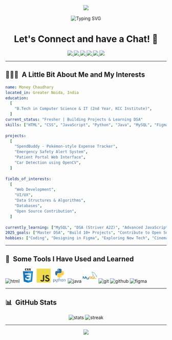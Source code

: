 
<p align="center">
  <img src="https://capsule-render.vercel.app/api?type=waving&color=gradient&text=Hello!&height=100&section=header"/>
</p>

<p align="center">
  <!-- Typing animation -->
  <img src="https://readme-typing-svg.demolab.com?font=Fira%20Code&size=28&duration=3000&pause=800&color=%23207ABC&center=true&vCenter=true&width=800&lines=Hi,+I'm+Money+Chaudhary;CS-IT+Student+|+Web+Developer;Building+Web+Apps+%26+Learning+DSA" alt="Typing SVG"/>
</p>

<h1 align="center">
  Let's Connect and have a Chat! 💬
</h1>

<p align="center">
  <a href="mailto:mihhirrrrrr@gmail.com">
    <img height="50" src="https://user-images.githubusercontent.com/46517096/166972883-f5f1d88c-0246-4374-88ac-ded0f2cf0699.png"/>
  </a>
  <a href="https://www.linkedin.com/in/money-chaudhary">
    <img height="50" src="https://user-images.githubusercontent.com/46517096/166973395-19676cd8-f8ec-4abf-83ff-da8243505b82.png"/>
  </a>
  <a href="https://github.com/MoneyChaudhary">
    <img height="50" src="https://user-images.githubusercontent.com/46517096/166973962-d05d145a-b6a0-4643-bd3d-5ac845679367.png"/>
  </a>
  <!-- Replace the following links with your actual profiles if any -->
  <a href="https://dev.to/">
    <img height="50" src="https://user-images.githubusercontent.com/46517096/166974096-7aeecad4-483e-4c85-983f-f4b37b3f794e.png"/>
  </a>
  <a href="https://twitter.com/">
    <img height="50" src="https://user-images.githubusercontent.com/46517096/166974271-91dfa250-d70b-4cb9-8707-f1bda1b708c3.png"/>
  </a>
  <a href="https://instagram.com/">
    <img height="50" src="https://user-images.githubusercontent.com/46517096/166974368-9798f39f-1f46-499c-b14e-81f0a3f83a06.png"/>
  </a>
</p>

---

<h2> 👨🏻‍💻 &nbsp;A Little Bit About Me and My Interests</h2>

```yaml
name: Money Chaudhary
located_in: Greater Noida, India
education:
  [
    "B.Tech in Computer Science & IT (2nd Year, KCC Institute)",
  ]
current_status: "Fresher | Building Projects & Learning DSA"
skills: ["HTML", "CSS", "JavaScript", "Python", "Java", "MySQL", "Figma"]

projects:
  [
    "SpendBuddy - Pokémon-style Expense Tracker",
    "Emergency Safety Alert System",
    "Patient Portal Web Interface",
    "Car Detection using OpenCV",
  ]

fields_of_interests:
  [
    "Web Development",
    "UI/UX",
    "Data Structures & Algorithms",
    "Databases",
    "Open Source Contribution",
  ]

currently_learning: ["MySQL", "DSA (Striver A2Z)", "Advanced JavaScript"]
2025_goals: ["Master DSA", "Build 10+ Projects", "Contribute to Open Source"]
hobbies: ["Coding", "Designing in Figma", "Exploring New Tech", "Cinema"]
```

---

<h2> 🚀 &nbsp;Some Tools I Have Used and Learned</h2>
<p align="left">
  <img src="https://cdn.jsdelivr.net/gh/devicons/devicon/icons/html5/html5-original.svg" alt="html" width="45" height="45"/>
  <img src="https://raw.githubusercontent.com/devicons/devicon/master/icons/css3/css3-original-wordmark.svg" alt="css3" width="45" height="45"/>
  <img src="https://raw.githubusercontent.com/devicons/devicon/master/icons/javascript/javascript-original.svg" alt="javascript" width="45" height="45"/>
  <img src="https://raw.githubusercontent.com/devicons/devicon/master/icons/python/python-original-wordmark.svg" alt="python" width="45" height="45"/>
  <img src="https://cdn.jsdelivr.net/gh/devicons/devicon/icons/java/java-original.svg" alt="java" width="45" height="45"/>
  <img src="https://raw.githubusercontent.com/devicons/devicon/master/icons/mysql/mysql-original-wordmark.svg" alt="mysql" width="45" height="45"/>
  <img src="https://cdn.jsdelivr.net/gh/devicons/devicon/icons/git/git-original.svg" alt="git" width="45" height="45"/>
  <img src="https://cdn.jsdelivr.net/gh/devicons/devicon/icons/github/github-original.svg" alt="github" width="45" height="45"/>
  <img src="https://cdn.jsdelivr.net/gh/devicons/devicon/icons/figma/figma-original.svg" alt="figma" width="45" height="45"/>
</p>

---

<h2> 📊 &nbsp;GitHub Stats</h2>

<p align="center">
  <!-- Replace 'MoneyChaudhary' with your actual GitHub username if different -->
  <img src="https://github-readme-stats.vercel.app/api?username=MoneyChaudhary&show_icons=true&theme=radical" alt="stats" height="150"/>
  <img src="https://github-readme-streak-stats.herokuapp.com/?user=MoneyChaudhary&theme=radical" alt="streak" height="150"/>
</p>

---

<p align="center">
  <img src="https://capsule-render.vercel.app/api?type=waving&color=gradient&height=100&section=footer"/>
</p>
